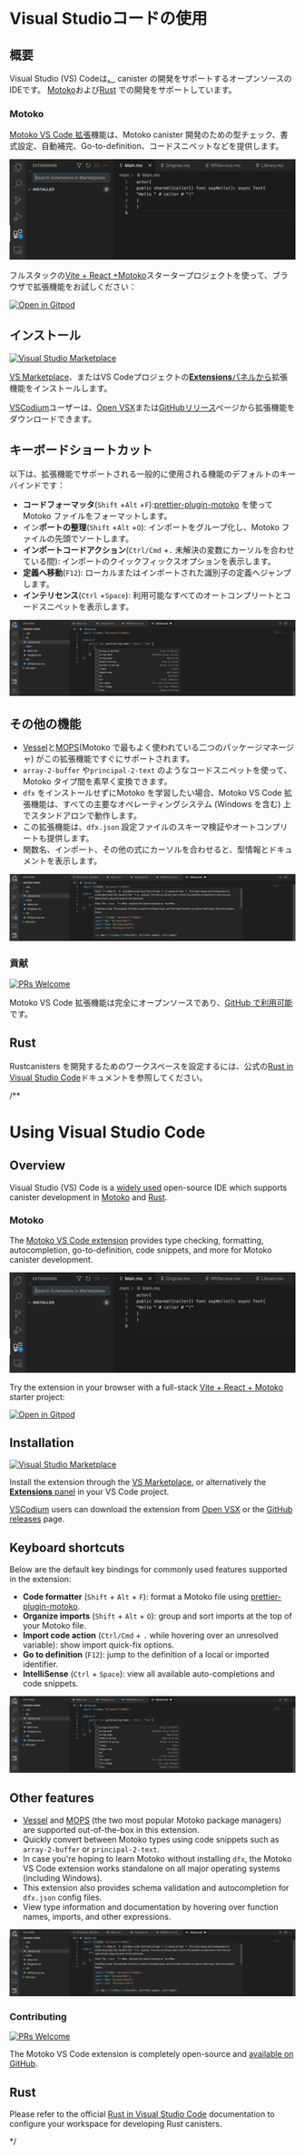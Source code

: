# Visual Studioコードの使用

## 概要

Visual Studio (VS) Codeは[、](https://survey.stackoverflow.co/2022/#section-worked-with-vs-want-to-work-with-integrated-development-environment) canister の開発をサポートするオープンソースのIDEです。 [Motoko](https://internetcomputer.org/docs/current/motoko/intro/)および[Rust](https://www.rust-lang.org/) での開発をサポートしています。

### Motoko

[Motoko VS Code 拡張](https://github.com/dfinity/vscode-motoko)機能は、Motoko canister 開発のための型チェック、書式設定、自動補完、Go-to-definition、コードスニペットなどを提供します。

[![Showcase](https://github.com/dfinity/vscode-motoko/raw/master/guide/assets/intro.webp)](https://marketplace.visualstudio.com/items?itemName=dfinity-foundation.vscode-motoko)

フルスタックの[Vite + React +Motoko](https://github.com/rvanasa/vite-react-motoko#readme)スタータープロジェクトを使って、ブラウザで拡張機能をお試しください：

[![Open in Gitpod](https://gitpod.io/button/open-in-gitpod.svg)](https://gitpod.io/#https://github.com/rvanasa/vite-react-motoko)

## インストール

[![Visual Studio Marketplace](https://img.shields.io/visual-studio-marketplace/v/dfinity-foundation.vscode-motoko?color=brightgreen&logo=visual-studio-code)](https://marketplace.visualstudio.com/items?itemName=dfinity-foundation.vscode-motoko)

[VS Marketplace](https://marketplace.visualstudio.com/items?itemName=dfinity-foundation.vscode-motoko)、またはVS Codeプロジェクトの[**Extensions**パネルから](https://code.visualstudio.com/docs/editor/extension-marketplace)拡張機能をインストールします。

[VSCodium](https://vscodium.com/)ユーザーは、[Open VSX](https://open-vsx.org/extension/dfinity-foundation/vscode-motoko)または[GitHubリリース](https://github.com/dfinity/vscode-motoko/releases)ページから拡張機能をダウンロードできます。

## キーボードショートカット

以下は、拡張機能でサポートされる一般的に使用される機能のデフォルトのキーバインドです：

- **コードフォーマッタ**(`Shift` +`Alt` +`F`):[prettier-plugin-motoko](https://github.com/dfinity/prettier-plugin-motoko) を使ってMotoko ファイルをフォーマットします。
- イン**ポートの整理**(`Shift` +`Alt` +`O`): インポートをグループ化し、Motoko ファイルの先頭でソートします。
- **インポートコードアクション**(`Ctrl/Cmd` +`.` 未解決の変数にカーソルを合わせている間): インポートのクイックフィックスオプションを表示します。
- **定義へ移動**(`F12`): ローカルまたはインポートされた識別子の定義へジャンプします。
- **インテリセンス**(`Ctrl` +`Space`): 利用可能なすべてのオートコンプリートとコードスニペットを表示します。

[![Snippets](https://github.com/dfinity/vscode-motoko/raw/master/guide/assets/snippets.png)](https://marketplace.visualstudio.com/items?itemName=dfinity-foundation.vscode-motoko)

## その他の機能

- [Vessel](https://github.com/dfinity/vessel)と[MOPS](https://mops.one/)(Motoko で最もよく使われている二つのパッケージマネージャ) がこの拡張機能ですぐにサポートされます。
- `array-2-buffer` や`principal-2-text` のようなコードスニペットを使って、Motoko タイプ間を素早く変換できます。
- `dfx` をインストールせずにMotoko を学習したい場合、Motoko VS Code 拡張機能は、すべての主要なオペレーティングシステム (Windows を含む) 上でスタンドアロンで動作します。
- この拡張機能は、`dfx.json` 設定ファイルのスキーマ検証やオートコンプリートも提供します。
- 関数名、インポート、その他の式にカーソルを合わせると、型情報とドキュメントを表示します。

[![Tooltips](https://github.com/dfinity/vscode-motoko/raw/master/guide/assets/tooltips.png)](https://marketplace.visualstudio.com/items?itemName=dfinity-foundation.vscode-motoko)

### 貢献

[![PRs Welcome](https://img.shields.io/badge/PRs-welcome-brightgreen.svg?logo=github)](https://github.com/dfinity/prettier-plugin-motoko)

Motoko VS Code 拡張機能は完全にオープンソースであり、[GitHub で利用可能](https://github.com/dfinity/vscode-motoko)です。

## Rust

Rustcanisters を開発するためのワークスペースを設定するには、公式の[Rust in Visual Studio Code](https://code.visualstudio.com/docs/languages/rust)ドキュメントを参照してください。

/**
# Using Visual Studio Code

## Overview

Visual Studio (VS) Code is a [widely used](https://survey.stackoverflow.co/2022/#section-worked-with-vs-want-to-work-with-integrated-development-environment) open-source IDE which supports canister development in [Motoko](https://internetcomputer.org/docs/current/motoko/intro/) and [Rust](https://www.rust-lang.org/).

### Motoko

The [Motoko VS Code extension](https://github.com/dfinity/vscode-motoko) provides type checking, formatting, autocompletion, go-to-definition, code snippets, and more for Motoko canister development.

[![Showcase](https://github.com/dfinity/vscode-motoko/raw/master/guide/assets/intro.webp)](https://marketplace.visualstudio.com/items?itemName=dfinity-foundation.vscode-motoko)

Try the extension in your browser with a full-stack [Vite + React + Motoko](https://github.com/rvanasa/vite-react-motoko#readme) starter project:

[![Open in Gitpod](https://gitpod.io/button/open-in-gitpod.svg)](https://gitpod.io/#https://github.com/rvanasa/vite-react-motoko)

## Installation

[![Visual Studio Marketplace](https://img.shields.io/visual-studio-marketplace/v/dfinity-foundation.vscode-motoko?color=brightgreen&logo=visual-studio-code)](https://marketplace.visualstudio.com/items?itemName=dfinity-foundation.vscode-motoko)

Install the extension through the [VS Marketplace](https://marketplace.visualstudio.com/items?itemName=dfinity-foundation.vscode-motoko), or alternatively the [**Extensions** panel](https://code.visualstudio.com/docs/editor/extension-marketplace) in your VS Code project. 

[VSCodium](https://vscodium.com/) users can download the extension from [Open VSX](https://open-vsx.org/extension/dfinity-foundation/vscode-motoko) or the [GitHub releases](https://github.com/dfinity/vscode-motoko/releases) page.

## Keyboard shortcuts

Below are the default key bindings for commonly used features supported in the extension:

- **Code formatter** (`Shift` + `Alt` + `F`): format a Motoko file using [prettier-plugin-motoko](https://github.com/dfinity/prettier-plugin-motoko).
- **Organize imports** (`Shift` + `Alt` + `O`): group and sort imports at the top of your Motoko file.
- **Import code action** (`Ctrl/Cmd` + `.` while hovering over an unresolved variable): show import quick-fix options. 
- **Go to definition** (`F12`): jump to the definition of a local or imported identifier.
- **IntelliSense** (`Ctrl` + `Space`): view all available auto-completions and code snippets. 

[![Snippets](https://github.com/dfinity/vscode-motoko/raw/master/guide/assets/snippets.png)](https://marketplace.visualstudio.com/items?itemName=dfinity-foundation.vscode-motoko)

## Other features

- [Vessel](https://github.com/dfinity/vessel) and [MOPS](https://mops.one/) (the two most popular Motoko package managers) are supported out-of-the-box in this extension. 
- Quickly convert between Motoko types using code snippets such as `array-2-buffer` or `principal-2-text`.
- In case you're hoping to learn Motoko without installing `dfx`, the Motoko VS Code extension works standalone on all major operating systems (including Windows). 
- This extension also provides schema validation and autocompletion for `dfx.json` config files.
- View type information and documentation by hovering over function names, imports, and other expressions.

[![Tooltips](https://github.com/dfinity/vscode-motoko/raw/master/guide/assets/tooltips.png)](https://marketplace.visualstudio.com/items?itemName=dfinity-foundation.vscode-motoko)

### Contributing

[![PRs Welcome](https://img.shields.io/badge/PRs-welcome-brightgreen.svg?logo=github)](https://github.com/dfinity/prettier-plugin-motoko)

The Motoko VS Code extension is completely open-source and [available on GitHub](https://github.com/dfinity/vscode-motoko). 

## Rust

Please refer to the official [Rust in Visual Studio Code](https://code.visualstudio.com/docs/languages/rust) documentation to configure your workspace for developing Rust canisters.

*/